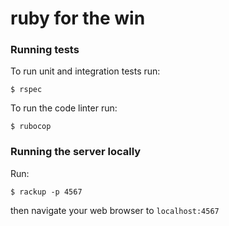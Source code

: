 # ruby for the win

### Running tests

To run unit and integration tests run:
```
$ rspec
```
To run the code linter run:
```
$ rubocop
```

### Running the server locally

Run:
```
$ rackup -p 4567
```
then navigate your web browser to `localhost:4567`

